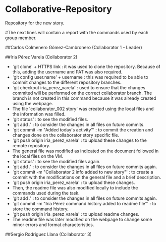 # Collaborative-Repository
Repository for the new story.

#The next lines will contain a report with the commands used by each group member.

##Carlos Colmenero Gómez-Cambronero (Collaborator 1 - Leader)

##Iria Pérez Varela (Collaborator 2)
* 'git clone' + HTTPS link : it was used to clone the repository. Because of this, adding the username and PAT was also required.
* 'git config user.name' + username : this was required to be able to commit changes to the different repository branches.
* 'git checkout iria_perez_varela' : used to ensure that the changes commited will be performed on the correct collaborator branch. The branch is not created in this command because it was already created using the webpage.
* The file 'collaborator_002 story' was created using the local files and the information was filled.
* 'git status' : to see the modified files.
* 'git add .' : to consider the changes in all files on future commits.
* 'git commit -m "Added today's activity"' : to commit the creation and changes done on the collaborator story specific file.
* 'git push origin iria_perez_varela' : to upload these changes to the remote repository.
* The general file was modified as indicated on the document followed in the local files on the VM.
* 'git status' : to see the modified files again.
* 'git add .' : to consider the changes in all files on future commits again.
* 'git commit -m "Collaborator 2 info added to new story"' : to create a commit with the modifications on the general file and a brief description.
* 'git push origin iria_perez_varela' : to upload these changes.
* Then, the readme file was also modified locally to include the commands used during the task.
* 'git add .' : to consider the changes in all files on future commits again.
* 'git commit -m "Iria Pérez command history added to readme file"' : to store the command history.
* 'git push origin iria_perez_varela' : to upload readme changes.
* The readme file was later modified on the webpage to change some minor errors and format characteristics.

##Sergio Rodríguez Llana (Collaborator 3)
